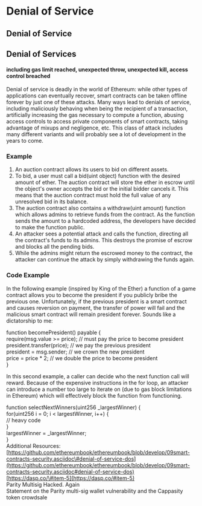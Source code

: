 # Denial of Service

## Denial of Service

## Denial of Services

#### including gas limit reached, unexpected throw, unexpected kill, access control breached

Denial of service is deadly in the world of Ethereum: while other types of applications can eventually recover, smart contracts can be taken offline forever by just one of these attacks. Many ways lead to denials of service, including maliciously behaving when being the recipient of a transaction, artificially increasing the gas necessary to compute a function, abusing access controls to access private components of smart contracts, taking advantage of mixups and negligence, etc. This class of attack includes many different variants and will probably see a lot of development in the years to come.

### Example

1. An auction contract allows its users to bid on different assets.  
2. To bid, a user must call a bid\(uint object\) function with the desired amount of ether. The auction contract will store the ether in escrow until the object's owner accepts the bid or the initial bidder cancels it. This means that the auction contract must hold the full value of any unresolved bid in its balance.  
3. The auction contract also contains a withdraw\(uint amount\) function which allows admins to retrieve funds from the contract. As the function sends the amount to a hardcoded address, the developers have decided to make the function public.  
4. An attacker sees a potential attack and calls the function, directing all the contract's funds to its admins. This destroys the promise of escrow and blocks all the pending bids.  
5. While the admins might return the escrowed money to the contract, the attacker can continue the attack by simply withdrawing the funds again.

### Code Example

In the following example \(inspired by King of the Ether\) a function of a game contract allows you to become the president if you publicly bribe the previous one. Unfortunately, if the previous president is a smart contract and causes reversion on payment, the transfer of power will fail and the malicious smart contract will remain president forever. Sounds like a dictatorship to me:

function becomePresident\(\) payable {  
    require\(msg.value &gt;= price\); // must pay the price to become president  
    president.transfer\(price\);   // we pay the previous president  
    president = msg.sender;      // we crown the new president  
    price = price \* 2;           // we double the price to become president  
}

In this second example, a caller can decide who the next function call will reward. Because of the expensive instructions in the for loop, an attacker can introduce a number too large to iterate on \(due to gas block limitations in Ethereum\) which will effectively block the function from functioning.

function selectNextWinners\(uint256 \_largestWinner\) {  
 for\(uint256 i = 0; i &lt; largestWinner, i++\) {  
 // heavy code  
 }  
 largestWinner = \_largestWinner;  
}  
Additional Resources:  
[https://github.com/ethereumbook/ethereumbook/blob/develop/09smart-contracts-security.asciidoc\#denial-of-service-dos](https://github.com/ethereumbook/ethereumbook/blob/develop/09smart-contracts-security.asciidoc#denial-of-service-dos)  
[https://dasp.co/\#item-5](https://dasp.co/#item-5)  
Parity Multisig Hacked. Again  
Statement on the Parity multi-sig wallet vulnerability and the Cappasity token crowdsale

